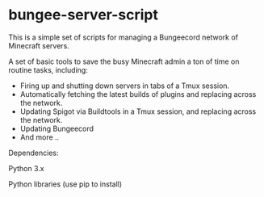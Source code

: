 # bungee-server-script
This is a simple set of scripts for managing a Bungeecord network of Minecraft servers.

A set of basic tools to save the busy Minecraft admin a ton of time on routine tasks, including:

- Firing up and shutting down servers in tabs of a Tmux session.
- Automatically fetching the latest builds of plugins and replacing across the network.
- Updating Spigot via Buildtools in a Tmux session, and replacing across the network.
- Updating Bungeecord
- And more ..

Dependencies:

Python 3.x

Python libraries (use pip to install)

